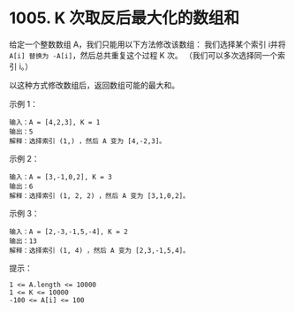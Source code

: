 # 1005. K 次取反后最大化的数组和
给定一个整数数组 A，我们只能用以下方法修改该数组：
我们选择某个索引 i并将``A[i] 替换为 -A[i]``，然后总共重复这个过程 K 次。
（我们可以多次选择同一个索引 i。）

以这种方式修改数组后，返回数组可能的最大和。

示例 1：
```
输入：A = [4,2,3], K = 1
输出：5
解释：选择索引 (1,) ，然后 A 变为 [4,-2,3]。
```
示例 2：
```
输入：A = [3,-1,0,2], K = 3
输出：6
解释：选择索引 (1, 2, 2) ，然后 A 变为 [3,1,0,2]。
```
示例 3：
```
输入：A = [2,-3,-1,5,-4], K = 2
输出：13
解释：选择索引 (1, 4) ，然后 A 变为 [2,3,-1,5,4]。
```

提示：
```
1 <= A.length <= 10000
1 <= K <= 10000
-100 <= A[i] <= 100
```
